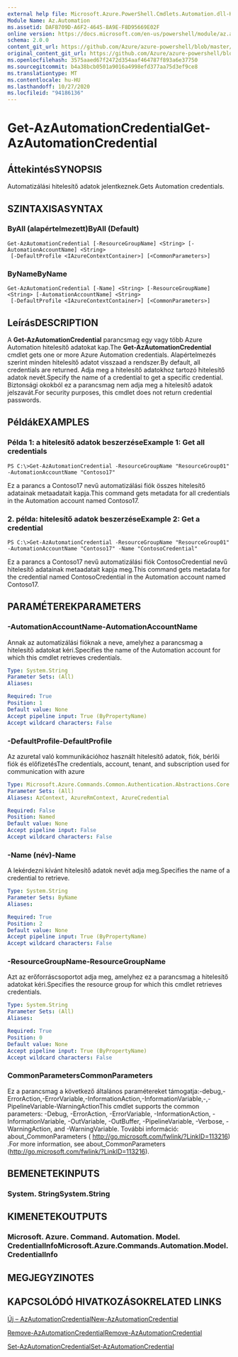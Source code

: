 ```yaml
---
external help file: Microsoft.Azure.PowerShell.Cmdlets.Automation.dll-Help.xml
Module Name: Az.Automation
ms.assetid: DAFB709D-A6F2-4645-8A9E-F8D95669E02F
online version: https://docs.microsoft.com/en-us/powershell/module/az.automation/get-azautomationcredential
schema: 2.0.0
content_git_url: https://github.com/Azure/azure-powershell/blob/master/src/Automation/Automation/help/Get-AzAutomationCredential.md
original_content_git_url: https://github.com/Azure/azure-powershell/blob/master/src/Automation/Automation/help/Get-AzAutomationCredential.md
ms.openlocfilehash: 3575aaed67f2472d354aaf464787f893a6e37750
ms.sourcegitcommit: b4a38bcb0501a9016a4998efd377aa75d3ef9ce8
ms.translationtype: MT
ms.contentlocale: hu-HU
ms.lasthandoff: 10/27/2020
ms.locfileid: "94186136"
---
```

# <span data-ttu-id="6730d-101">Get-AzAutomationCredential</span><span class="sxs-lookup"><span data-stu-id="6730d-101">Get-AzAutomationCredential</span></span>

## <span data-ttu-id="6730d-102">Áttekintés</span><span class="sxs-lookup"><span data-stu-id="6730d-102">SYNOPSIS</span></span>
<span data-ttu-id="6730d-103">Automatizálási hitelesítő adatok jelentkeznek.</span><span class="sxs-lookup"><span data-stu-id="6730d-103">Gets Automation credentials.</span></span>

## <span data-ttu-id="6730d-104">SZINTAXISA</span><span class="sxs-lookup"><span data-stu-id="6730d-104">SYNTAX</span></span>

### <span data-ttu-id="6730d-105">ByAll (alapértelmezett)</span><span class="sxs-lookup"><span data-stu-id="6730d-105">ByAll (Default)</span></span>
```
Get-AzAutomationCredential [-ResourceGroupName] <String> [-AutomationAccountName] <String>
 [-DefaultProfile <IAzureContextContainer>] [<CommonParameters>]
```

### <span data-ttu-id="6730d-106">ByName</span><span class="sxs-lookup"><span data-stu-id="6730d-106">ByName</span></span>
```
Get-AzAutomationCredential [-Name] <String> [-ResourceGroupName] <String> [-AutomationAccountName] <String>
 [-DefaultProfile <IAzureContextContainer>] [<CommonParameters>]
```

## <span data-ttu-id="6730d-107">Leírás</span><span class="sxs-lookup"><span data-stu-id="6730d-107">DESCRIPTION</span></span>
<span data-ttu-id="6730d-108">A **Get-AzAutomationCredential** parancsmag egy vagy több Azure Automation hitelesítő adatokat kap.</span><span class="sxs-lookup"><span data-stu-id="6730d-108">The **Get-AzAutomationCredential** cmdlet gets one or more Azure Automation credentials.</span></span>
<span data-ttu-id="6730d-109">Alapértelmezés szerint minden hitelesítő adatot visszaad a rendszer.</span><span class="sxs-lookup"><span data-stu-id="6730d-109">By default, all credentials are returned.</span></span>
<span data-ttu-id="6730d-110">Adja meg a hitelesítő adatokhoz tartozó hitelesítő adatok nevét.</span><span class="sxs-lookup"><span data-stu-id="6730d-110">Specify the name of a credential to get a specific credential.</span></span>
<span data-ttu-id="6730d-111">Biztonsági okokból ez a parancsmag nem adja meg a hitelesítő adatok jelszavát.</span><span class="sxs-lookup"><span data-stu-id="6730d-111">For security purposes, this cmdlet does not return credential passwords.</span></span>

## <span data-ttu-id="6730d-112">Példák</span><span class="sxs-lookup"><span data-stu-id="6730d-112">EXAMPLES</span></span>

### <span data-ttu-id="6730d-113">Példa 1: a hitelesítő adatok beszerzése</span><span class="sxs-lookup"><span data-stu-id="6730d-113">Example 1: Get all credentials</span></span>
```
PS C:\>Get-AzAutomationCredential -ResourceGroupName "ResourceGroup01" -AutomationAccountName "Contoso17"
```

<span data-ttu-id="6730d-114">Ez a parancs a Contoso17 nevű automatizálási fiók összes hitelesítő adatainak metaadatait kapja.</span><span class="sxs-lookup"><span data-stu-id="6730d-114">This command gets metadata for all credentials in the Automation account named Contoso17.</span></span>

### <span data-ttu-id="6730d-115">2. példa: hitelesítő adatok beszerzése</span><span class="sxs-lookup"><span data-stu-id="6730d-115">Example 2: Get a credential</span></span>
```
PS C:\>Get-AzAutomationCredential -ResourceGroupName "ResourceGroup01" -AutomationAccountName "Contoso17" -Name "ContosoCredential"
```

<span data-ttu-id="6730d-116">Ez a parancs a Contoso17 nevű automatizálási fiók ContosoCredential nevű hitelesítő adatainak metaadatait kapja meg.</span><span class="sxs-lookup"><span data-stu-id="6730d-116">This command gets metadata for the credential named ContosoCredential in the Automation account named Contoso17.</span></span>

## <span data-ttu-id="6730d-117">PARAMÉTEREK</span><span class="sxs-lookup"><span data-stu-id="6730d-117">PARAMETERS</span></span>

### <span data-ttu-id="6730d-118">-AutomationAccountName</span><span class="sxs-lookup"><span data-stu-id="6730d-118">-AutomationAccountName</span></span>
<span data-ttu-id="6730d-119">Annak az automatizálási fióknak a neve, amelyhez a parancsmag a hitelesítő adatokat kéri.</span><span class="sxs-lookup"><span data-stu-id="6730d-119">Specifies the name of the Automation account for which this cmdlet retrieves credentials.</span></span>

```yaml
Type: System.String
Parameter Sets: (All)
Aliases:

Required: True
Position: 1
Default value: None
Accept pipeline input: True (ByPropertyName)
Accept wildcard characters: False
```

### <span data-ttu-id="6730d-120">-DefaultProfile</span><span class="sxs-lookup"><span data-stu-id="6730d-120">-DefaultProfile</span></span>
<span data-ttu-id="6730d-121">Az azuretal való kommunikációhoz használt hitelesítő adatok, fiók, bérlői fiók és előfizetés</span><span class="sxs-lookup"><span data-stu-id="6730d-121">The credentials, account, tenant, and subscription used for communication with azure</span></span>

```yaml
Type: Microsoft.Azure.Commands.Common.Authentication.Abstractions.Core.IAzureContextContainer
Parameter Sets: (All)
Aliases: AzContext, AzureRmContext, AzureCredential

Required: False
Position: Named
Default value: None
Accept pipeline input: False
Accept wildcard characters: False
```

### <span data-ttu-id="6730d-122">-Name (név)</span><span class="sxs-lookup"><span data-stu-id="6730d-122">-Name</span></span>
<span data-ttu-id="6730d-123">A lekérdezni kívánt hitelesítő adatok nevét adja meg.</span><span class="sxs-lookup"><span data-stu-id="6730d-123">Specifies the name of a credential to retrieve.</span></span>

```yaml
Type: System.String
Parameter Sets: ByName
Aliases:

Required: True
Position: 2
Default value: None
Accept pipeline input: True (ByPropertyName)
Accept wildcard characters: False
```

### <span data-ttu-id="6730d-124">-ResourceGroupName</span><span class="sxs-lookup"><span data-stu-id="6730d-124">-ResourceGroupName</span></span>
<span data-ttu-id="6730d-125">Azt az erőforráscsoportot adja meg, amelyhez ez a parancsmag a hitelesítő adatokat kéri.</span><span class="sxs-lookup"><span data-stu-id="6730d-125">Specifies the resource group for which this cmdlet retrieves credentials.</span></span>

```yaml
Type: System.String
Parameter Sets: (All)
Aliases:

Required: True
Position: 0
Default value: None
Accept pipeline input: True (ByPropertyName)
Accept wildcard characters: False
```

### <span data-ttu-id="6730d-126">CommonParameters</span><span class="sxs-lookup"><span data-stu-id="6730d-126">CommonParameters</span></span>
<span data-ttu-id="6730d-127">Ez a parancsmag a következő általános paramétereket támogatja:-debug,-ErrorAction,-ErrorVariable,-InformationAction,-InformationVariable,-,-PipelineVariable-WarningAction</span><span class="sxs-lookup"><span data-stu-id="6730d-127">This cmdlet supports the common parameters: -Debug, -ErrorAction, -ErrorVariable, -InformationAction, -InformationVariable, -OutVariable, -OutBuffer, -PipelineVariable, -Verbose, -WarningAction, and -WarningVariable.</span></span> <span data-ttu-id="6730d-128">További információ: about_CommonParameters ( http://go.microsoft.com/fwlink/?LinkID=113216) .</span><span class="sxs-lookup"><span data-stu-id="6730d-128">For more information, see about_CommonParameters (http://go.microsoft.com/fwlink/?LinkID=113216).</span></span>

## <span data-ttu-id="6730d-129">BEMENETEK</span><span class="sxs-lookup"><span data-stu-id="6730d-129">INPUTS</span></span>

### <span data-ttu-id="6730d-130">System. String</span><span class="sxs-lookup"><span data-stu-id="6730d-130">System.String</span></span>

## <span data-ttu-id="6730d-131">KIMENETEK</span><span class="sxs-lookup"><span data-stu-id="6730d-131">OUTPUTS</span></span>

### <span data-ttu-id="6730d-132">Microsoft. Azure. Command. Automation. Model. CredentialInfo</span><span class="sxs-lookup"><span data-stu-id="6730d-132">Microsoft.Azure.Commands.Automation.Model.CredentialInfo</span></span>

## <span data-ttu-id="6730d-133">MEGJEGYZI</span><span class="sxs-lookup"><span data-stu-id="6730d-133">NOTES</span></span>

## <span data-ttu-id="6730d-134">KAPCSOLÓDÓ HIVATKOZÁSOK</span><span class="sxs-lookup"><span data-stu-id="6730d-134">RELATED LINKS</span></span>

[<span data-ttu-id="6730d-135">Új – AzAutomationCredential</span><span class="sxs-lookup"><span data-stu-id="6730d-135">New-AzAutomationCredential</span></span>](./New-AzAutomationCredential.md)

[<span data-ttu-id="6730d-136">Remove-AzAutomationCredential</span><span class="sxs-lookup"><span data-stu-id="6730d-136">Remove-AzAutomationCredential</span></span>](./Remove-AzAutomationCredential.md)

[<span data-ttu-id="6730d-137">Set-AzAutomationCredential</span><span class="sxs-lookup"><span data-stu-id="6730d-137">Set-AzAutomationCredential</span></span>](./Set-AzAutomationCredential.md)


